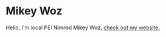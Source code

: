 # Mikey Woz

Hello, I'm local PEI Nimrod Mikey Woz, [check out my website.](HTTPS://mikeywoz.github.io)
